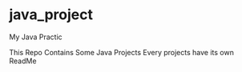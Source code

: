# java_project
My Java Practic


This Repo Contains Some Java Projects
Every projects have its own ReadMe
